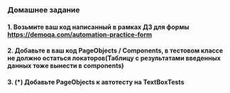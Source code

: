 ### Домашнее задание
#### 1. Возьмите ваш код написанный в рамках ДЗ для формы https://demoqa.com/automation-practice-form
#### 2. Добавьте в ваш код PageObjects / Components, в тестовом классе не должно остаться локаторов(Таблицу с результатами введенных данных тоже вынести в components)

#### 3. (*) Добавьте PageObjects к автотесту на TextBoxTests